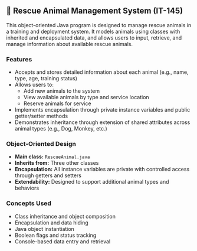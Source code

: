 ## 🐾 Rescue Animal Management System (IT-145)

This object-oriented Java program is designed to manage rescue animals in a training and deployment system. It models animals using classes with inherited and encapsulated data, and allows users to input, retrieve, and manage information about available rescue animals.

### Features

- Accepts and stores detailed information about each animal (e.g., name, type, age, training status)
- Allows users to:
  - Add new animals to the system
  - View available animals by type and service location
  - Reserve animals for service
- Implements encapsulation through private instance variables and public getter/setter methods
- Demonstrates inheritance through extension of shared attributes across animal types (e.g., Dog, Monkey, etc.)

### Object-Oriented Design

- **Main class:** `RescueAnimal.java`
- **Inherits from:** Three other classes 
- **Encapsulation:** All instance variables are private with controlled access through getters and setters
- **Extendability:** Designed to support additional animal types and behaviors

### Concepts Used

- Class inheritance and object composition
- Encapsulation and data hiding
- Java object instantiation
- Boolean flags and status tracking
- Console-based data entry and retrieval

